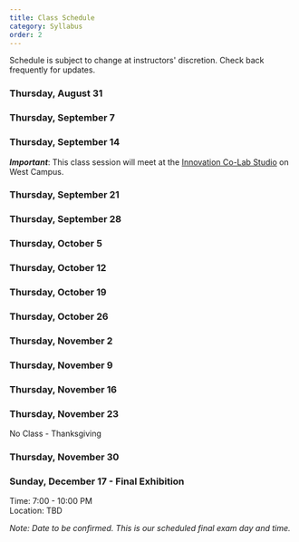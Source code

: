 ```yaml
---
title: Class Schedule
category: Syllabus
order: 2
---
```

Schedule is subject to change at instructors' discretion.  Check back frequently for updates.

### Thursday, August 31


### Thursday, September 7


### Thursday, September 14
***Important***:  This class session will meet at the [Innovation Co-Lab Studio](https://colab.duke.edu/studio) on West Campus.

### Thursday, September 21


### Thursday, September 28


### Thursday, October 5


### Thursday, October 12


### Thursday, October 19


### Thursday, October 26


### Thursday, November 2


### Thursday, November 9


### Thursday, November 16


### Thursday, November 23
No Class - Thanksgiving

### Thursday, November 30

### Sunday, December 17 - Final Exhibition   
Time:  7:00 - 10:00 PM   
Location:  TBD

*Note:  Date to be confirmed. This is our scheduled final exam day and time.*
